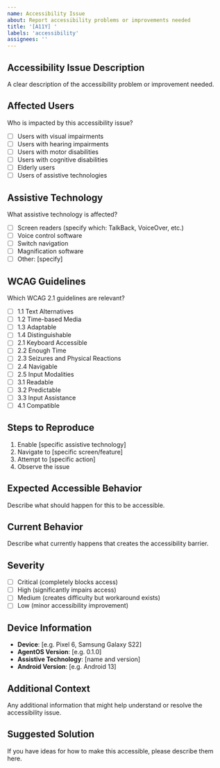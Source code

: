 ```yaml
---
name: Accessibility Issue
about: Report accessibility problems or improvements needed
title: '[A11Y] '
labels: 'accessibility'
assignees: ''
---
```


## Accessibility Issue Description
A clear description of the accessibility problem or improvement needed.

## Affected Users
Who is impacted by this accessibility issue?
- [ ] Users with visual impairments
- [ ] Users with hearing impairments
- [ ] Users with motor disabilities
- [ ] Users with cognitive disabilities
- [ ] Elderly users
- [ ] Users of assistive technologies

## Assistive Technology
What assistive technology is affected?
- [ ] Screen readers (specify which: TalkBack, VoiceOver, etc.)
- [ ] Voice control software
- [ ] Switch navigation
- [ ] Magnification software
- [ ] Other: [specify]

## WCAG Guidelines
Which WCAG 2.1 guidelines are relevant?
- [ ] 1.1 Text Alternatives
- [ ] 1.2 Time-based Media
- [ ] 1.3 Adaptable
- [ ] 1.4 Distinguishable
- [ ] 2.1 Keyboard Accessible
- [ ] 2.2 Enough Time
- [ ] 2.3 Seizures and Physical Reactions
- [ ] 2.4 Navigable
- [ ] 2.5 Input Modalities
- [ ] 3.1 Readable
- [ ] 3.2 Predictable
- [ ] 3.3 Input Assistance
- [ ] 4.1 Compatible

## Steps to Reproduce
1. Enable [specific assistive technology]
2. Navigate to [specific screen/feature]
3. Attempt to [specific action]
4. Observe the issue

## Expected Accessible Behavior
Describe what should happen for this to be accessible.

## Current Behavior
Describe what currently happens that creates the accessibility barrier.

## Severity
- [ ] Critical (completely blocks access)
- [ ] High (significantly impairs access)
- [ ] Medium (creates difficulty but workaround exists)
- [ ] Low (minor accessibility improvement)

## Device Information
- **Device**: [e.g. Pixel 6, Samsung Galaxy S22]
- **AgentOS Version**: [e.g. 0.1.0]
- **Assistive Technology**: [name and version]
- **Android Version**: [e.g. Android 13]

## Additional Context
Any additional information that might help understand or resolve the accessibility issue.

## Suggested Solution
If you have ideas for how to make this accessible, please describe them here.